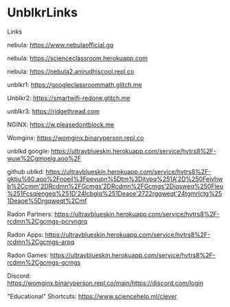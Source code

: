 # UnblkrLinks
Links

nebula: https://www.nebulaofficial.gq

nebula: https://scienceclassroom.herokuapp.com

nebula: https://nebula2.anirudhiscool.repl.co

unblkr1: https://googleclassroommath.glitch.me

Unblkr2: https://smartwifi-redone.glitch.me

unblkr3: https://ridgethread.com

NGINX: https://w.pleasedontblock.me

Womginx: https://womginx.binaryperson.repl.co

unblkd google: https://ultravblueskin.herokuapp.com/service/hvtrs8%2F-wuw%2Cgmoelg.aoo%2F

github ublkd: https://ultravblueskin.herokuapp.com/service/hvtrs8%2F-gktju%60.aoo%2Fnoeil%3Fpevupn%5Dtm%3Djtvpq%251A'2D%250Feivhwb%2Ccmm'2DRcdmn%2FGcmgs'2DRcdmn%2FGcmgs'2Diqsweq%250Fleu%251Fcsqiengeq%251D'24lcbglq%251Deaoe'2722rgqweqt'24tgmrlctg%251Deaoe%5Drgqweqt%2Cmf

Radon Partners: https://ultravblueskin.herokuapp.com/service/hvtrs8%2F-rcdmn%2Cgcmgs-pcrvngrq

Radon Apps: https://ultravblueskin.herokuapp.com/service/hvtrs8%2F-rcdmn%2Cgcmgs-arpq

Radon Games: https://ultravblueskin.herokuapp.com/service/hvtrs8%2F-rcdmn%2Cgcmgs-gcmgs

Discord: https://womginx.binaryperson.repl.co/main/https://discord.com/login

"Educational" Shortcuts: https://www.sciencehelp.ml/clever

